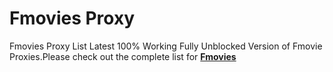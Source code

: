 # Fmovies Proxy 
Fmovies Proxy List Latest 100% Working Fully Unblocked Version of Fmovie Proxies.Please check out the complete list for <a href="https://fmoviesalternative.github.io/"><b>Fmovies</b></a>
